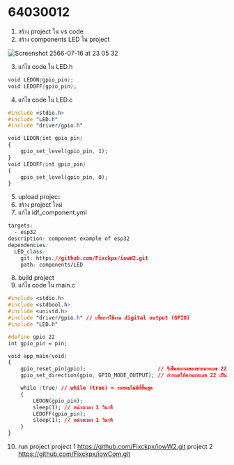 # 64030012

1. สร้าง project ใน vs code
2. สร้าง components LED ใน project

![Screenshot 2566-07-16 at 23 05 32](https://github.com/Fixckpx/Week-02-Homework/assets/115066186/2dc24b9f-a278-4e1e-823a-7f8e41d864a9)

3. แก้ไข code ใน LED.h

```css
void LEDON(gpio_pin);
void LEDOFF(gpio_pin);
```
4. แก้ไข code ใน LED.c
```css
#include <stdio.h>
#include "LED.h"
#include "driver/gpio.h"

void LEDON(int gpio_pin)
{
    gpio_set_level(gpio_pin, 1);
}
void LEDOFF(int gpio_pin)
{
    gpio_set_level(gpio_pin, 0);
}
```
5. upload projecะ
6. สร้าง project ใหม่
7. แก้ไข idf_component.yml
```css
targets:
  - esp32
description: component example of esp32
dependencies:
  LED_class:
    git: https://github.com/Fixckpx/iowW2.git
    path: components/LED

```
8. build project
9. แก้ไข code ใน main.c
```css
#include <stdio.h>
#include <stdbool.h>
#include <unistd.h>
#include "driver/gpio.h" // เพื่อการใช้งาน digital output (GPIO)
#include "LED.h"

#define gpio 22
int gpio_pin = pin;

void app_main(void)
{
    gpio_reset_pin(gpio);                       // รีเซ็ตสถานะของขาหมายเลข 22
    gpio_set_direction(gpio, GPIO_MODE_OUTPUT); // กำหนดให้ขาหมายเลข 22 เป็น digital output

    while (true) // while (true) = วนรอบไม่มีที่สิ้นสุด
    {
        LEDON(gpio_pin);
        sleep(1); // หน่วงเวลา 1 วินาที
        LEDOFF(gpio_pin);
        sleep(1); // หน่วงเวลา 1 วินาที
    }
}
```
10. run project
project 1 https://github.com/Fixckpx/iowW2.git
project 2 https://github.com/Fixckpx/iowCom.git
